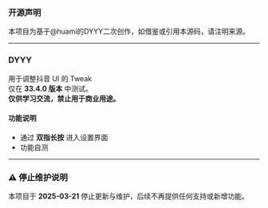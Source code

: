 ### **开源声明**  
本项目为基于@huami的DYYY二次创作，如借鉴或引用本源码，请注明来源。

---

### DYYY 

用于调整抖音 UI 的 Tweak  
仅在 **33.4.0 版本** 中测试。  
**仅供学习交流，禁止用于商业用途。**  

#### **功能说明**  
- 通过 **双指长按** 进入设置界面  
- 功能自测  

---

### **⚠️ 停止维护说明**  
本项目于 **2025-03-21** 停止更新与维护，后续不再提供任何支持或新增功能。
